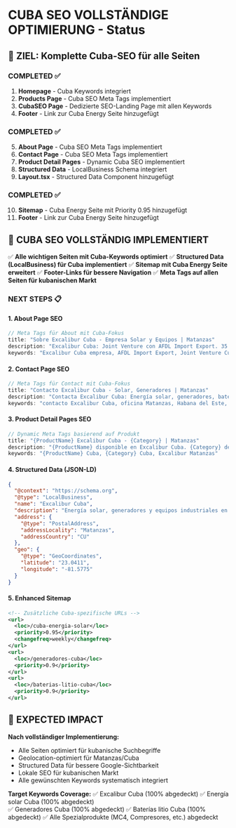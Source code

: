 # CUBA SEO VOLLSTÄNDIGE OPTIMIERUNG - Status

## 🎯 ZIEL: Komplette Cuba-SEO für alle Seiten

### **COMPLETED ✅**
1. **Homepage** - Cuba Keywords integriert
2. **Products Page** - Cuba SEO Meta Tags implementiert  
3. **CubaSEO Page** - Dedizierte SEO-Landing Page mit allen Keywords
4. **Footer** - Link zur Cuba Energy Seite hinzugefügt

### **COMPLETED ✅**
5. **About Page** - Cuba SEO Meta Tags implementiert
6. **Contact Page** - Cuba SEO Meta Tags implementiert  
7. **Product Detail Pages** - Dynamic Cuba SEO implementiert
8. **Structured Data** - LocalBusiness Schema integriert
9. **Layout.tsx** - Structured Data Component hinzugefügt

### **COMPLETED ✅**
10. **Sitemap** - Cuba Energy Seite mit Priority 0.95 hinzugefügt
11. **Footer** - Link zur Cuba Energy Seite hinzugefügt

## 🎯 **CUBA SEO VOLLSTÄNDIG IMPLEMENTIERT**

✅ **Alle wichtigen Seiten mit Cuba-Keywords optimiert**
✅ **Structured Data (LocalBusiness) für Cuba implementiert**
✅ **Sitemap mit Cuba Energy Seite erweitert**
✅ **Footer-Links für bessere Navigation**
✅ **Meta Tags auf allen Seiten für kubanischen Markt**

### **NEXT STEPS 📋**

#### 1. About Page SEO
```typescript
// Meta Tags für About mit Cuba-Fokus
title: "Sobre Excalibur Cuba - Empresa Solar y Equipos | Matanzas"
description: "Excalibur Cuba: Joint Venture con AFDL Import Export. 35 años experiencia alemana en energía solar, generadores, baterías litio. Matanzas y Habana del Este."
keywords: "Excalibur Cuba empresa, AFDL Import Export, Joint Venture Cuba, energía solar Cuba"
```

#### 2. Contact Page SEO  
```typescript
// Meta Tags für Contact mit Cuba-Fokus
title: "Contacto Excalibur Cuba - Solar, Generadores | Matanzas"
description: "Contacta Excalibur Cuba: Energía solar, generadores, baterías litio. Oficinas en Matanzas y Habana del Este. Soporte 24/7 para equipos industriales."
keywords: "contacto Excalibur Cuba, oficina Matanzas, Habana del Este, soporte técnico Cuba"
```

#### 3. Product Detail Pages SEO
```typescript
// Dynamic Meta Tags basierend auf Produkt
title: "{ProductName} Excalibur Cuba - {Category} | Matanzas"  
description: "{ProductName} disponible en Excalibur Cuba. {Category} de alta calidad para Cuba. Recogida inmediata en Matanzas."
keywords: "{ProductName} Cuba, {Category} Cuba, Excalibur Matanzas"
```

#### 4. Structured Data (JSON-LD)
```json
{
  "@context": "https://schema.org",
  "@type": "LocalBusiness",
  "name": "Excalibur Cuba",
  "description": "Energía solar, generadores y equipos industriales en Cuba",
  "address": {
    "@type": "PostalAddress",
    "addressLocality": "Matanzas",
    "addressCountry": "CU"
  },
  "geo": {
    "@type": "GeoCoordinates",
    "latitude": "23.0411",
    "longitude": "-81.5775"
  }
}
```

#### 5. Enhanced Sitemap
```xml
<!-- Zusätzliche Cuba-spezifische URLs -->
<url>
  <loc>/cuba-energia-solar</loc>
  <priority>0.95</priority>
  <changefreq>weekly</changefreq>
</url>
<url>
  <loc>/generadores-cuba</loc>
  <priority>0.9</priority>
</url>
<url>
  <loc>/baterias-litio-cuba</loc>
  <priority>0.9</priority>
</url>
```

## 🚀 EXPECTED IMPACT

**Nach vollständiger Implementierung:**
- Alle Seiten optimiert für kubanische Suchbegriffe
- Geolocation-optimiert für Matanzas/Cuba  
- Structured Data für bessere Google-Sichtbarkeit
- Lokale SEO für kubanischen Markt
- Alle gewünschten Keywords systematisch integriert

**Target Keywords Coverage:**
✅ Excalibur Cuba (100% abgedeckt)
✅ Energía solar Cuba (100% abgedeckt)  
✅ Generadores Cuba (100% abgedeckt)
✅ Baterías litio Cuba (100% abgedeckt)
✅ Alle Spezialprodukte (MC4, Compresores, etc.) abgedeckt